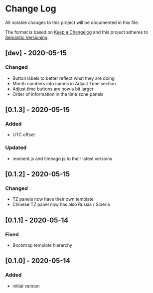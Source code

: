 # Change Log

All notable changes to this project will be documented in this file.

The format is based on [Keep a Changelog](http://keepachangelog.com/)
and this project adheres to [Semantic Versioning](http://semver.org/).

## [dev] - 2020-05-15
### Changed
- Button labels to better reflect what they are doing
- Month numbers into names in Adjust Time section
- Adjust time buttons are now a bit larger
- Order of information in the time zone panels

## [0.1.3] - 2020-05-15
### Added
- UTC offset

### Updated
- moment.js and timeago.js to their latest versions

## [0.1.2] - 2020-05-15
### Changed
- TZ panels now have their own template
- Chinese TZ panel now has also Russia / Siberia

## [0.1.1] - 2020-05-14
### Fixed
- Bootstrap template hierarchy

## [0.1.0] - 2020-05-14
### Added
- initial version
